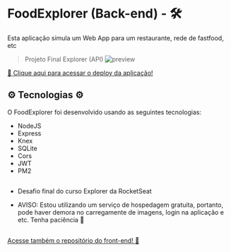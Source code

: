# FoodExplorer (Back-end) - 🛠
Esta aplicação simula um Web App para um restaurante, rede de fastfood,  etc

>Projeto Final Explorer (API)
![preview](https://cdn.discordapp.com/attachments/1135990801948745979/1154859433684381716/Mockups.png)

[🔗 Clique aqui para acessar o deploy da aplicação! ](https://food-explorer-front-end-cyan.vercel.app/)


## ⚙ Tecnologias ⚙ 

O FoodExplorer foi desenvolvido usando as seguintes tecnologias:

- NodeJS
- Express
- Knex
- SQLite
- Cors
- JWT
- PM2

##
- Desafio final do curso Explorer da RocketSeat

- AVISO: Estou utilizando um serviço de hospedagem gratuita, portanto, pode haver demora no carregamente de imagens, login na aplicação e etc. Tenha paciência 🙏

##

[Acesse também o repositório do front-end! 🚀](https://github.com/AxelSelbach/food-explorer_front-end)